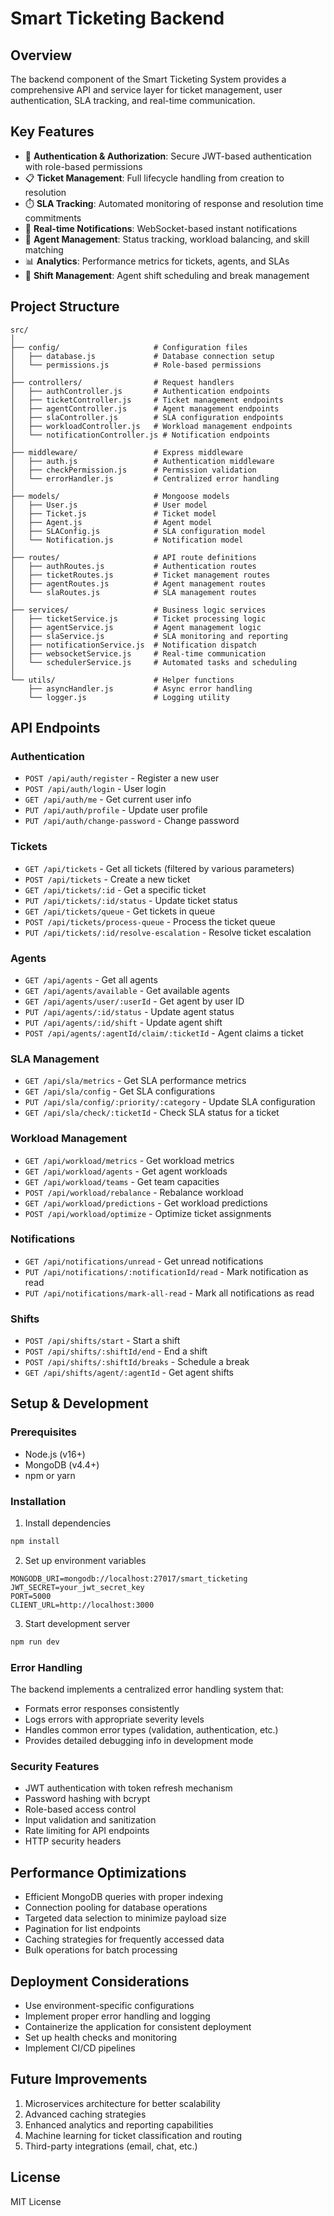 # Smart Ticketing Backend

## Overview

The backend component of the Smart Ticketing System provides a comprehensive API and service layer for ticket management, user authentication, SLA tracking, and real-time communication.

## Key Features

- 🔐 **Authentication & Authorization**: Secure JWT-based authentication with role-based permissions
- 📋 **Ticket Management**: Full lifecycle handling from creation to resolution
- ⏱️ **SLA Tracking**: Automated monitoring of response and resolution time commitments
- 🔔 **Real-time Notifications**: WebSocket-based instant notifications
- 👥 **Agent Management**: Status tracking, workload balancing, and skill matching
- 📊 **Analytics**: Performance metrics for tickets, agents, and SLAs
- 📅 **Shift Management**: Agent shift scheduling and break management

## Project Structure

```
src/
│
├── config/                     # Configuration files
│   ├── database.js             # Database connection setup
│   └── permissions.js          # Role-based permissions
│
├── controllers/                # Request handlers
│   ├── authController.js       # Authentication endpoints
│   ├── ticketController.js     # Ticket management endpoints
│   ├── agentController.js      # Agent management endpoints
│   ├── slaController.js        # SLA configuration endpoints
│   ├── workloadController.js   # Workload management endpoints
│   └── notificationController.js # Notification endpoints
│
├── middleware/                 # Express middleware
│   ├── auth.js                 # Authentication middleware
│   ├── checkPermission.js      # Permission validation
│   └── errorHandler.js         # Centralized error handling
│
├── models/                     # Mongoose models
│   ├── User.js                 # User model
│   ├── Ticket.js               # Ticket model
│   ├── Agent.js                # Agent model
│   ├── SLAConfig.js            # SLA configuration model
│   └── Notification.js         # Notification model
│
├── routes/                     # API route definitions
│   ├── authRoutes.js           # Authentication routes
│   ├── ticketRoutes.js         # Ticket management routes
│   ├── agentRoutes.js          # Agent management routes
│   └── slaRoutes.js            # SLA management routes
│
├── services/                   # Business logic services
│   ├── ticketService.js        # Ticket processing logic
│   ├── agentService.js         # Agent management logic
│   ├── slaService.js           # SLA monitoring and reporting
│   ├── notificationService.js  # Notification dispatch
│   ├── websocketService.js     # Real-time communication
│   └── schedulerService.js     # Automated tasks and scheduling
│
└── utils/                      # Helper functions
    ├── asyncHandler.js         # Async error handling
    └── logger.js               # Logging utility
```

## API Endpoints

### Authentication

- `POST /api/auth/register` - Register a new user
- `POST /api/auth/login` - User login
- `GET /api/auth/me` - Get current user info
- `PUT /api/auth/profile` - Update user profile
- `PUT /api/auth/change-password` - Change password

### Tickets

- `GET /api/tickets` - Get all tickets (filtered by various parameters)
- `POST /api/tickets` - Create a new ticket
- `GET /api/tickets/:id` - Get a specific ticket
- `PUT /api/tickets/:id/status` - Update ticket status
- `GET /api/tickets/queue` - Get tickets in queue
- `POST /api/tickets/process-queue` - Process the ticket queue
- `PUT /api/tickets/:id/resolve-escalation` - Resolve ticket escalation

### Agents

- `GET /api/agents` - Get all agents
- `GET /api/agents/available` - Get available agents
- `GET /api/agents/user/:userId` - Get agent by user ID
- `PUT /api/agents/:id/status` - Update agent status
- `PUT /api/agents/:id/shift` - Update agent shift
- `POST /api/agents/:agentId/claim/:ticketId` - Agent claims a ticket

### SLA Management

- `GET /api/sla/metrics` - Get SLA performance metrics
- `GET /api/sla/config` - Get SLA configurations
- `PUT /api/sla/config/:priority/:category` - Update SLA configuration
- `GET /api/sla/check/:ticketId` - Check SLA status for a ticket

### Workload Management

- `GET /api/workload/metrics` - Get workload metrics
- `GET /api/workload/agents` - Get agent workloads
- `GET /api/workload/teams` - Get team capacities
- `POST /api/workload/rebalance` - Rebalance workload
- `GET /api/workload/predictions` - Get workload predictions
- `POST /api/workload/optimize` - Optimize ticket assignments

### Notifications

- `GET /api/notifications/unread` - Get unread notifications
- `PUT /api/notifications/:notificationId/read` - Mark notification as read
- `PUT /api/notifications/mark-all-read` - Mark all notifications as read

### Shifts

- `POST /api/shifts/start` - Start a shift
- `POST /api/shifts/:shiftId/end` - End a shift
- `POST /api/shifts/:shiftId/breaks` - Schedule a break
- `GET /api/shifts/agent/:agentId` - Get agent shifts

## Setup & Development

### Prerequisites

- Node.js (v16+)
- MongoDB (v4.4+)
- npm or yarn

### Installation

1. Install dependencies

```bash
npm install
```

2. Set up environment variables

```
MONGODB_URI=mongodb://localhost:27017/smart_ticketing
JWT_SECRET=your_jwt_secret_key
PORT=5000
CLIENT_URL=http://localhost:3000
```

3. Start development server

```bash
npm run dev
```

### Error Handling

The backend implements a centralized error handling system that:

- Formats error responses consistently
- Logs errors with appropriate severity levels
- Handles common error types (validation, authentication, etc.)
- Provides detailed debugging info in development mode

### Security Features

- JWT authentication with token refresh mechanism
- Password hashing with bcrypt
- Role-based access control
- Input validation and sanitization
- Rate limiting for API endpoints
- HTTP security headers

## Performance Optimizations

- Efficient MongoDB queries with proper indexing
- Connection pooling for database operations
- Targeted data selection to minimize payload size
- Pagination for list endpoints
- Caching strategies for frequently accessed data
- Bulk operations for batch processing

## Deployment Considerations

- Use environment-specific configurations
- Implement proper error handling and logging
- Containerize the application for consistent deployment
- Set up health checks and monitoring
- Implement CI/CD pipelines

## Future Improvements

1. Microservices architecture for better scalability
2. Advanced caching strategies
3. Enhanced analytics and reporting capabilities
4. Machine learning for ticket classification and routing
5. Third-party integrations (email, chat, etc.)

## License

MIT License

